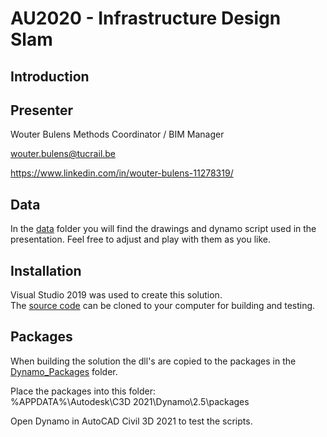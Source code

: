 # AU2020 - Infrastructure Design Slam

## Introduction

## Presenter
Wouter Bulens
Methods Coordinator / BIM Manager

wouter.bulens@tucrail.be

https://www.linkedin.com/in/wouter-bulens-11278319/

## Data

In the [data](https://github.com/TUCRAIL/AU2020/tree/master/data) folder you will find the drawings and dynamo script used in the presentation. Feel free to adjust and play with them as you like.

## Installation

Visual Studio 2019 was used to create this solution.  
The [source code](https://github.com/TUCRAIL/AU2020/tree/master/src) can be cloned to your computer for building and testing.
  
## Packages
When building the solution the dll's are copied to the packages in the [Dynamo_Packages](https://github.com/TUCRAIL/AU2020/tree/master/src/Dynamo_Packages) folder.  

Place the packages into this folder:  
%APPDATA%\Autodesk\C3D 2021\Dynamo\2.5\packages

Open Dynamo in AutoCAD Civil 3D 2021 to test the scripts.

